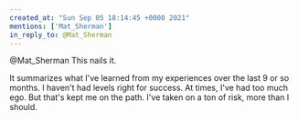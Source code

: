 ```yaml
---
created_at: "Sun Sep 05 18:14:45 +0000 2021"
mentions: ['Mat_Sherman']
in_reply_to: @Mat_Sherman
---
```


@Mat_Sherman This nails it. 

It summarizes what I've learned from my experiences over the last 9 or so months. I haven't had levels right for success. At times, I've had too much ego. But that's kept me on the path. I've taken on a ton of risk, more than I should.